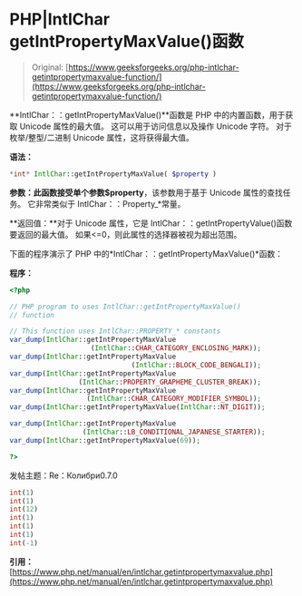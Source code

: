 # PHP|IntlChar getIntPropertyMaxValue()函数

> Original: [https://www.geeksforgeeks.org/php-intlchar-getintpropertymaxvalue-function/](https://www.geeksforgeeks.org/php-intlchar-getintpropertymaxvalue-function/)

**IntlChar：：getIntPropertyMaxValue()**函数是 PHP 中的内置函数，用于获取 Unicode 属性的最大值。 这可以用于访问信息以及操作 Unicode 字符。 对于枚举/整型/二进制 Unicode 属性，这将获得最大值。

**语法：**

```php
*int* IntlChar::getIntPropertyMaxValue( $property ) 

```

**参数：**此函数接受单个参数**$property**，该参数用于基于 Unicode 属性的查找任务。 它非常类似于 IntlChar：：Property_*常量。

**返回值：**对于 Unicode 属性，它是 IntlChar：：getIntPropertyValue()函数要返回的最大值。 如果<=0，则此属性的选择器被视为超出范围。

下面的程序演示了 PHP 中的*IntlChar：：getIntPropertyMaxValue()*函数：

**程序：**

```php
<?php

// PHP program to uses IntlChar::getIntPropertyMaxValue()
// function

// This function uses IntlChar::PROPERTY_* constants
var_dump(IntlChar::getIntPropertyMaxValue
                    (IntlChar::CHAR_CATEGORY_ENCLOSING_MARK));
var_dump(IntlChar::getIntPropertyMaxValue
                              (IntlChar::BLOCK_CODE_BENGALI));
var_dump(IntlChar::getIntPropertyMaxValue
                 (IntlChar::PROPERTY_GRAPHEME_CLUSTER_BREAK));
var_dump(IntlChar::getIntPropertyMaxValue
                   (IntlChar::CHAR_CATEGORY_MODIFIER_SYMBOL));
var_dump(IntlChar::getIntPropertyMaxValue(IntlChar::NT_DIGIT));

var_dump(IntlChar::getIntPropertyMaxValue
                  (IntlChar::LB_CONDITIONAL_JAPANESE_STARTER));
var_dump(IntlChar::getIntPropertyMaxValue(69)); 

?>
```

发帖主题：Re：Колибри0.7.0

```php
int(1)
int(1)
int(12)
int(1)
int(1)
int(1)
int(-1)

```

**引用：**
[https://www.php.net/manual/en/intlchar.getintpropertymaxvalue.php](https://www.php.net/manual/en/intlchar.getintpropertymaxvalue.php)